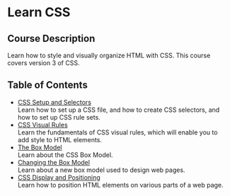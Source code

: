 # Learn CSS
## Course Description
Learn how to style and visually organize HTML with CSS. This course covers version 3 of CSS.
## Table of Contents
- [CSS Setup and Selectors](./contents/CSS%20Setup%20and%20Selectors.md)  
Learn how to set up a CSS file, and how to create CSS selectors, and how to set up CSS rule sets.
- [CSS Visual Rules](./contents/CSS%20Visual%20Rules.md)  
Learn the fundamentals of CSS visual rules, which will enable you to add style to HTML elements.
- [The Box Model](./contents/The%20Box%20Model.md)  
Learn about the CSS Box Model.
- [Changing the Box Model](./contents/Changing%20the%20Box%20Model.md)  
Learn about a new box model used to design web pages.
- [CSS Display and Positioning](./contents/CSS%20Display%20and%20Positioning.md)  
Learn how to position HTML elements on various parts of a web page.
